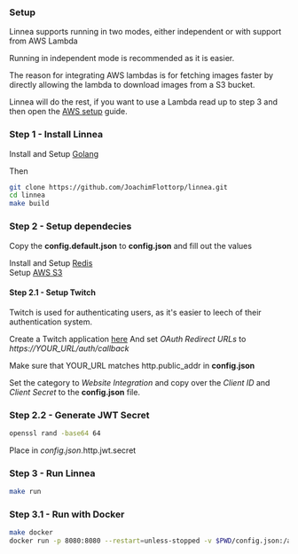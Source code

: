 ### Setup

Linnea supports running in two modes, either independent or with support from AWS Lambda

Running in independent mode is recommended as it is easier.

The reason for integrating AWS lambdas is for fetching images faster by directly allowing the lambda to download images from a S3 bucket.

Linnea will do the rest, if you want to use a Lambda read up to step 3 and then open the [AWS setup](./aws-setup.md) guide.

### Step 1 - Install Linnea

Install and Setup [Golang](https://go.dev/dl/)<br />

Then

```bash
git clone https://github.com/JoachimFlottorp/linnea.git
cd linnea
make build
```

### Step 2 - Setup dependecies

Copy the <b>config.default.json</b> to <b>config.json</b> and fill out the values

Install and Setup [Redis](https://redis.io/)<br />
Setup [AWS S3](https://aws.amazon.com/s3/)<br />

#### Step 2.1 - Setup Twitch

Twitch is used for authenticating users, as it's easier to leech of their authentication system.

Create a Twitch application [here](https://dev.twitch.tv/console/apps/create)
And set <i>OAuth Redirect URLs</i> to <i>https://YOUR_URL/auth/callback</i>

Make sure that YOUR_URL matches http.public_addr in <b>config.json</b>

Set the category to <i>Website Integration</i> and copy over the <i>Client ID</i> and <i>Client Secret</i> to the <b>config.json</b> file.

### Step 2.2 - Generate JWT Secret

```bash
openssl rand -base64 64
```

Place in <i>config.json</i>.http.jwt.secret

### Step 3 - Run Linnea

```bash
make run
```

### Step 3.1 - Run with Docker

```bash
make docker
docker run -p 8080:8080 --restart=unless-stopped -v $PWD/config.json:/app/config.json --name linnea --add-host=host.docker.internal:host-gateway -d joachimflottorp/linnea
```
